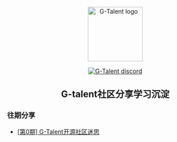 <p align="center">
    <img width="128" src="https://cdn.discordapp.com/icons/722949830200000574/9a27cf49917a67376ba4ac5b29c5265c.png?size=128" alt="G-Talent logo">
</p>
<p align="center">
      <a href="https://circleci.com/gh/vuejs/vue/tree/dev"><img src="https://img.shields.io/badge/discord-join-black" alt="G-Talent discord"></a>
</p>
   
<h2 align="center">G-talent社区分享学习沉淀</h2>
   
### 往期分享
- [[第0期] G-Talent开源社区迷思](https://github.com/gtalent-community/share_learning/share_learning/tree/master/%5B第0期%5D%20G-Talent开源社区迷思)
